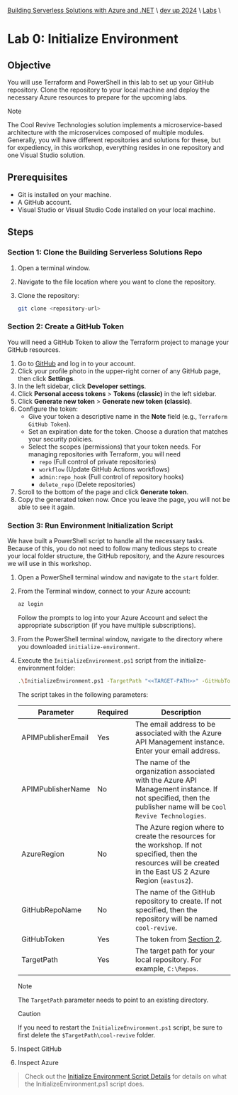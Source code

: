 [Building Serverless Solutions with Azure and .NET](https://github.com/TaleLearnCode/BuildingServerlessSolutions) \ [dev up 2024](..\README.md) \ [Labs](README.md) \

# Lab 0: Initialize Environment

## Objective

You will use Terraform and PowerShell in this lab to set up your GitHub repository. Clone the repository to your local machine and deploy the necessary Azure resources to prepare for the upcoming labs.

> [!note]
>
> The Cool Revive Technologies solution implements a microservice-based architecture with the microservices composed of multiple modules. Generally, you will have different repositories and solutions for these, but for expediency, in this workshop, everything resides in one repository and one Visual Studio solution.

## Prerequisites

- Git is installed on your machine.
- A GitHub account.
- Visual Studio or Visual Studio Code installed on your local machine.

## Steps

### Section 1: Clone the Building Serverless Solutions Repo

1. Open a terminal window.

2. Navigate to the file location where you want to clone the repository.

3. Clone the repository:

   ```sh
   git clone <repository-url>
   ```

   

### Section 2: Create a GitHub Token

You will need a GitHub Token to allow the Terraform project to manage your GitHub resources.

1. Go to [GitHub](https://github.com) and log in to your account.
2. Click your profile photo in the upper-right corner of any GitHub page, then click **Settings**.
3. In the left sidebar, click **Developer settings**.
4. Click **Personal access tokens** > **Tokens (classic)** in the left sidebar.
5. Click **Generate new token** > **Generate new token (classic)**.
6. Configure the token:
   - Give your token a descriptive name in the **Note** field (e.g., `Terraform GitHub Token`).
   - Set an expiration date for the token. Choose a duration that matches your security policies.
   - Select the scopes (permissions) that your token needs. For managing repositories with Terraform, you will need
     - `repo` (Full control of private repositories)
     - `workflow` (Update GitHub Actions workflows)
     - `admin:repo_hook` (Full control of repository hooks)
     - `delete_repo` (Delete repositories)
7. Scroll to the bottom of the page and click **Generate token**.
8. Copy the generated token now. Once you leave the page, you will not be able to see it again.

### Section 3: Run Environment Initialization Script

We have built a PowerShell script to handle all the necessary tasks. Because of this, you do not need to follow many tedious steps to create your local folder structure, the GitHub repository, and the Azure resources we will use in this workshop.

1. Open a PowerShell terminal window and navigate to the `start` folder.

3. From the Terminal window, connect to your Azure account:

   ```sh
   az login
   ```

   Follow the prompts to log into your Azure Account and select the appropriate subscription (if you have multiple subscriptions).

4. From the PowerShell terminal window, navigate to the directory where you downloaded `initialize-environment`.

5. Execute the `InitializeEnvironment.ps1` script from the initialize-environment folder:

   ```sh
   .\InitializeEnvironment.ps1 -TargetPath "<<TARGET-PATH>>" -GitHubToken "<<GITHUB_TOKEN>>" -APIMPublisherEmail "<<YOUR-EMAIL-ADDRESS>>"
   ```

   The script takes in the following parameters:

   | Parameter          | Required | Description                                                  |
   | ------------------ | -------- | ------------------------------------------------------------ |
   | APIMPublisherEmail | Yes      | The email address to be associated with the Azure API Management instance. Enter your email address. |
   | APIMPublisherName  | No       | The name of the organization associated with the Azure API Management instance. If not specified, then the publisher name will be `Cool Revive Technologies`. |
   | AzureRegion        | No       | The Azure region where to create the resources for the workshop. If not specified, then the resources will be created in the East US 2 Azure Region (`eastus2`). |
   | GitHubRepoName     | No       | The name of the GitHub repository to create. If not specified, then the repository will be named `cool-revive`. |
   | GitHubToken        | Yes      | The token from [Section 2](#section-2-create-a-github-token). |
   | TargetPath         | Yes      | The target path for your local repository. For example, `C:\Repos`. |

   > [!NOTE]
   >
   > The `TargetPath` parameter needs to point to an existing directory.

   > [!CAUTION]
   >
   > If you need to restart the `InitializeEnvironment.ps1` script, be sure to first delete the `$TargetPath\cool-revive` folder.

6. Inspect GitHub

7. Inspect Azure

> Check out the [Initialize Environment Script Details](initialize-environment-script-details.md) for details on what the InitializeEnvironment.ps1 script does.

